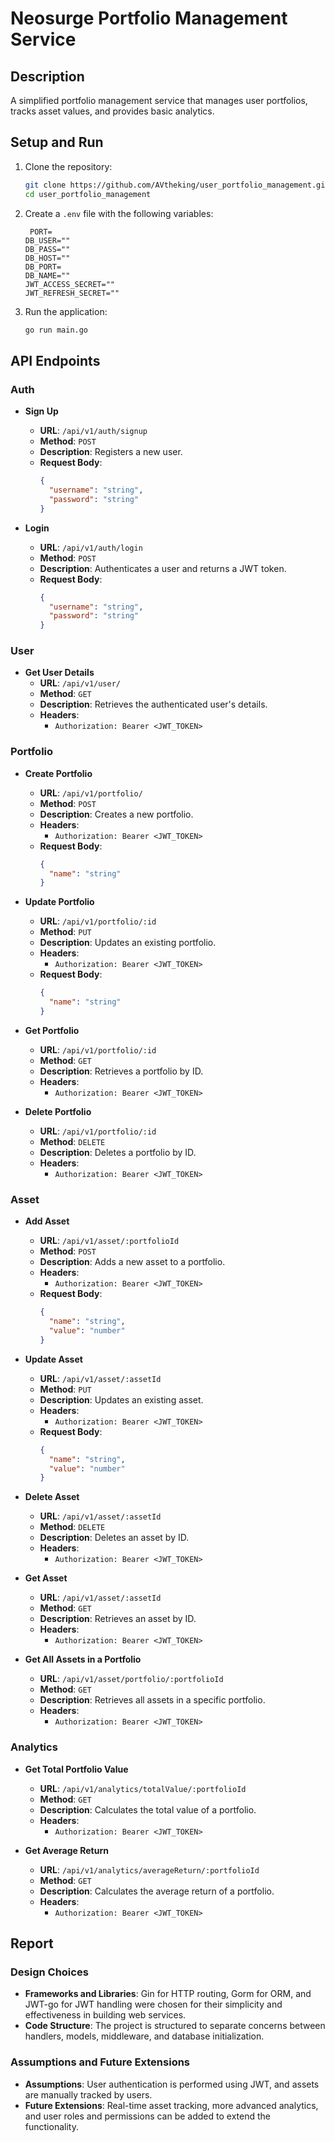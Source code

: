 # Neosurge Portfolio Management Service

## Description
A simplified portfolio management service that manages user portfolios, tracks asset values, and provides basic analytics.

## Setup and Run
1. Clone the repository:
    ```sh
    git clone https://github.com/AVtheking/user_portfolio_management.git
    cd user_portfolio_management
    ```

2. Create a `.env` file with the following variables:
    ```
     PORT=
    DB_USER=""
    DB_PASS=""
    DB_HOST=""
    DB_PORT=
    DB_NAME=""
    JWT_ACCESS_SECRET=""
    JWT_REFRESH_SECRET=""
    ```

3. Run the application:
    ```sh
    go run main.go
    ```

## API Endpoints

### Auth

- **Sign Up**
  - **URL**: `/api/v1/auth/signup`
  - **Method**: `POST`
  - **Description**: Registers a new user.
  - **Request Body**:
    ```json
    {
      "username": "string",
      "password": "string"
    }
    ```

- **Login**
  - **URL**: `/api/v1/auth/login`
  - **Method**: `POST`
  - **Description**: Authenticates a user and returns a JWT token.
  - **Request Body**:
    ```json
    {
      "username": "string",
      "password": "string"
    }
    ```

### User

- **Get User Details**
  - **URL**: `/api/v1/user/`
  - **Method**: `GET`
  - **Description**: Retrieves the authenticated user's details.
  - **Headers**:
    - `Authorization: Bearer <JWT_TOKEN>`

### Portfolio

- **Create Portfolio**
  - **URL**: `/api/v1/portfolio/`
  - **Method**: `POST`
  - **Description**: Creates a new portfolio.
  - **Headers**:
    - `Authorization: Bearer <JWT_TOKEN>`
  - **Request Body**:
    ```json
    {
      "name": "string"
    }
    ```

- **Update Portfolio**
  - **URL**: `/api/v1/portfolio/:id`
  - **Method**: `PUT`
  - **Description**: Updates an existing portfolio.
  - **Headers**:
    - `Authorization: Bearer <JWT_TOKEN>`
  - **Request Body**:
    ```json
    {
      "name": "string"
    }
    ```

- **Get Portfolio**
  - **URL**: `/api/v1/portfolio/:id`
  - **Method**: `GET`
  - **Description**: Retrieves a portfolio by ID.
  - **Headers**:
    - `Authorization: Bearer <JWT_TOKEN>`

- **Delete Portfolio**
  - **URL**: `/api/v1/portfolio/:id`
  - **Method**: `DELETE`
  - **Description**: Deletes a portfolio by ID.
  - **Headers**:
    - `Authorization: Bearer <JWT_TOKEN>`

### Asset

- **Add Asset**
  - **URL**: `/api/v1/asset/:portfolioId`
  - **Method**: `POST`
  - **Description**: Adds a new asset to a portfolio.
  - **Headers**:
    - `Authorization: Bearer <JWT_TOKEN>`
  - **Request Body**:
    ```json
    {
      "name": "string",
      "value": "number"
    }
    ```

- **Update Asset**
  - **URL**: `/api/v1/asset/:assetId`
  - **Method**: `PUT`
  - **Description**: Updates an existing asset.
  - **Headers**:
    - `Authorization: Bearer <JWT_TOKEN>`
  - **Request Body**:
    ```json
    {
      "name": "string",
      "value": "number"
    }
    ```

- **Delete Asset**
  - **URL**: `/api/v1/asset/:assetId`
  - **Method**: `DELETE`
  - **Description**: Deletes an asset by ID.
  - **Headers**:
    - `Authorization: Bearer <JWT_TOKEN>`

- **Get Asset**
  - **URL**: `/api/v1/asset/:assetId`
  - **Method**: `GET`
  - **Description**: Retrieves an asset by ID.
  - **Headers**:
    - `Authorization: Bearer <JWT_TOKEN>`

- **Get All Assets in a Portfolio**
  - **URL**: `/api/v1/asset/portfolio/:portfolioId`
  - **Method**: `GET`
  - **Description**: Retrieves all assets in a specific portfolio.
  - **Headers**:
    - `Authorization: Bearer <JWT_TOKEN>`

### Analytics

- **Get Total Portfolio Value**
  - **URL**: `/api/v1/analytics/totalValue/:portfolioId`
  - **Method**: `GET`
  - **Description**: Calculates the total value of a portfolio.
  - **Headers**:
    - `Authorization: Bearer <JWT_TOKEN>`

- **Get Average Return**
  - **URL**: `/api/v1/analytics/averageReturn/:portfolioId`
  - **Method**: `GET`
  - **Description**: Calculates the average return of a portfolio.
  - **Headers**:
    - `Authorization: Bearer <JWT_TOKEN>`

## Report
### Design Choices
- **Frameworks and Libraries**: Gin for HTTP routing, Gorm for ORM, and JWT-go for JWT handling were chosen for their simplicity and effectiveness in building web services.
- **Code Structure**: The project is structured to separate concerns between handlers, models, middleware, and database initialization.

### Assumptions and Future Extensions
- **Assumptions**: User authentication is performed using JWT, and assets are manually tracked by users.
- **Future Extensions**: Real-time asset tracking, more advanced analytics, and user roles and permissions can be added to extend the functionality.
